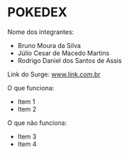 # POKEDEX

Nome dos integrantes: 
- Bruno Moura da Silva
- Júlio Cesar de Macedo Martins
- Rodrigo Daniel dos Santos de Assis

Link do Surge: www.link.com.br

O que funciona:
- Item 1
- Item 2

O que não funciona: 
- Item 3
- Item 4
